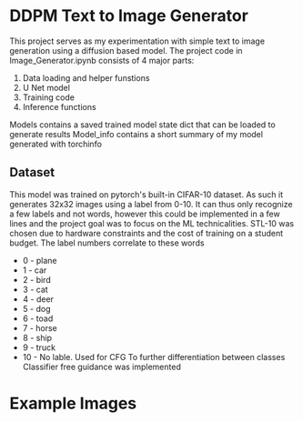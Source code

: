 # DDPM Text to Image Generator

This project serves as my experimentation with simple text to image generation using a diffusion based model.
The project code in Image_Generator.ipynb consists of 4 major parts:
1. Data loading and helper funstions
2. U Net model
3. Training code 
4. Inference functions

Models contains a saved trained model state dict that can be loaded to generate results
Model_info contains a short summary of my model generated with torchinfo

## Dataset
This model was trained on pytorch's built-in CIFAR-10 dataset. As such it generates 32x32 images using a label from 0-10. It can thus only recognize a few labels and not words, however this could be implemented in a few lines and the project goal was to focus on the ML technicalities. STL-10 was chosen due to hardware constraints and the cost of training on a student budget.
The label numbers correlate to these words
* 0 - plane
* 1 - car
* 2 - bird
* 3 - cat 
* 4 - deer
* 5 - dog
* 6 - toad
* 7 - horse
* 8 - ship
* 9 - truck
* 10 - No lable. Used for CFG
To further differentiation between classes Classifier free guidance was implemented

# Example Images
